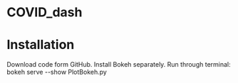 # COVID_dash

# Installation
Download code form GitHub.
Install Bokeh separately.
Run through terminal: bokeh serve --show PlotBokeh.py




